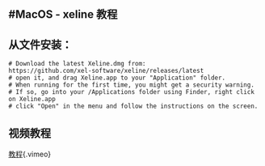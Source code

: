 <!-- TITLE: Mac Os Xeline -->

<!-- SUBTITLE: A quick summary of Mac Os Xeline -->

## #MacOS - xeline 教程

## 从文件安装：

```text
# Download the latest Xeline.dmg from:
https://github.com/xel-software/xeline/releases/latest
# open it, and drag Xeline.app to your "Application" folder.
# When running for the first time, you might get a security warning.
# If so, go into your /Applications folder using Finder, right click on Xeline.app
# click "Open" in the menu and follow the instructions on the screen.
```

## 视频教程

[教程](https://vimeo.com/265864671 ""){.vimeo}
